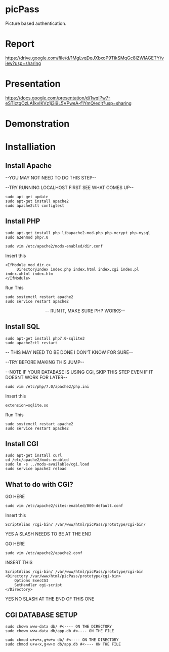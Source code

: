 # picPass
Picture based authentication.

# Report
https://drive.google.com/file/d/1MgLvqDqJXbxoP9TikSMqGc8lZWlAGETY/view?usp=sharing

# Presentation

https://docs.google.com/presentation/d/1wqiPw7-eSTictgOzLA1kvIKVz1j3i9L5VPweA-f1YmQ/edit?usp=sharing

# Demonstration


# Installiation 

## Install Apache

--YOU MAY NOT NEED TO DO THIS STEP--


--TRY RUNNING LOCALHOST FIRST SEE WHAT COMES UP--

    sudo apt-get update
    sudo apt-get install apache2
    sudo apache2ctl configtest


## Install PHP

    sudo apt-get install php libapache2-mod-php php-mcrypt php-mysql
    sudo a2enmod php7.0

    sudo vim /etc/apache2/mods-enabled/dir.conf

Insert this

    <IfModule mod_dir.c>
         DirectoryIndex index.php index.html index.cgi index.pl index.xhtml index.htm
    </IfModule>
Run This

    sudo systemctl restart apache2
    sudo service restart apache2

<center>-- RUN IT, MAKE SURE PHP WORKS--</center>


## Install SQL

    sudo apt-get install php7.0-sqlite3
    sudo apache2ctl restart

-- THIS MAY NEED TO BE DONE I DON'T KNOW FOR SURE--

--TRY BEFORE MAKING THIS JUMP--

--NOTE IF YOUR DATABASE IS USING CGI, SKIP THIS STEP EVEN IF IT DOESNT WORK FOR LATER--

    sudo vim /etc/php/7.0/apache2/php.ini
Insert this
    
    extension=sqlite.so

Run This

    sudo systemctl restart apache2
    sudo service restart apache2



## Install CGI

    sudo apt-get install curl
    cd /etc/apache2/mods-enabled
    sudo ln -s ../mods-available/cgi.load
    sudo service apache2 reload



## What to do with CGI?

GO HERE

    sudo vim /etc/apache2/sites-enabled/000-default.conf

Insert this

    ScriptAlias /cgi-bin/ /var/www/html/picPass/prototype/cgi-bin/ 

 YES A SLASH NEEDS TO BE AT THE END

GO HERE

    sudo vim /etc/apache2/apache2.conf

INSERT THIS

    ScriptAlias /cgi-bin/ /var/www/html/picPass/prototype/cgi-bin 
    <Directory /var/www/html/picPass/prototype/cgi-bin>
        Options ExecCGI
        SetHandler cgi-script
    </Directory>

 YES NO SLASH AT THE END OF THIS ONE

## CGI DATABASE SETUP
    sudo chown www-data db/ #<---- ON THE DIRECTORY
    sudo chown www-data db/app.db #<---- ON THE FILE

    sudo chmod u+w+x,g+w+x db/ #<---- ON THE DIRECTORY
    sudo chmod u+w+x,g+w+x db/app.db #<---- ON THE FILE


